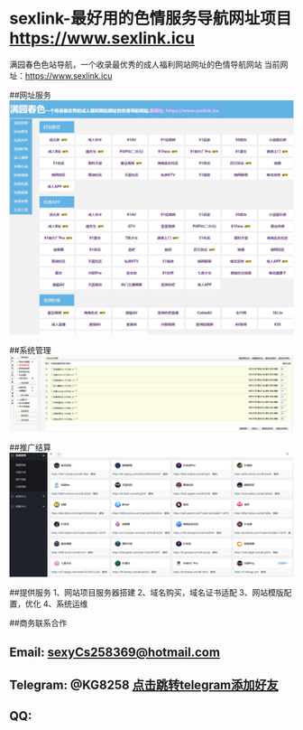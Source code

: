 # sexlink-最好用的色情服务导航网址项目 https://www.sexlink.icu
满园春色色站导航，一个收录最优秀的成人福利网站网址的色情导航网站  当前网址：https://www.sexlink.icu

##网址服务
![img](https://raw.githubusercontent.com/lzkandlt/sexlink/main/1.png)

##系统管理
![img](https://raw.githubusercontent.com/lzkandlt/sexlink/main/2.png)

##推广结算
![img](https://raw.githubusercontent.com/lzkandlt/sexlink/main/3.png)

##提供服务
1、网站项目服务器搭建
2、域名购买，域名证书适配
3、网站模版配置，优化
4、系统运维


##商务联系合作
## Email: sexyCs258369@hotmail.com
## Telegram: @KG8258 [点击跳转telegram添加好友](https://t.me/KG8258)
## QQ:

